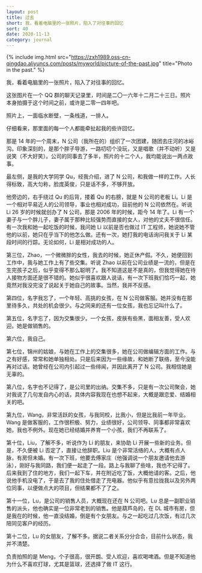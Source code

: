 ```yaml
---
layout: post
title: 过去
short: 我，看着电脑里的一张照片，陷入了对往事的回忆
sort: 40
date: 2020-11-13
category: journal
---
```


{% include img.html src="https://zxh1989.oss-cn-qingdao.aliyuncs.com/posts/myworld/picture-of-the-past.jpg" title="Photo in the past." %}

我，看着电脑里的一张照片，陷入了对往事的回忆。

这张图片在一个 QQ 群的聊天记录里，时间是二〇一六年十二月二十三日。照片本身拍摄于这个时间之前，或许是二零一四年吧。

照片上，一面临水断壁，一条栈道，一排人。

仔细看来，那里面的每一个人都能牵扯起我的些许回忆。

那是 14 年的一个周末，N 公司（我所在的）组织了一次团建，随团去庄河的冰峪沟。印象深刻的，是那个胖子导游，一路叨叨个没玩，又是唱歌（并不动听）又是说笑（不大好笑）。公司的同事去了多半，照片的十二个人，我均能说出一两点故事。

最左侧，是我的大学同学 Qu，经我介绍，进了 N 公司，和我做一样的工作。人长得标致，高大匀称，脸庞英俊，只是话不多，不够开放。

他旁边的，右手绕过 Qu 的后背，搂着 Qu 的右膀，就是 N 公司的老板 Li。Li 是一个相对平易近人的公司领导，事业也相对成功，目前他的 N 公司依然在。听说 Li 26 岁的时候就创办了 N 公司，那是 2006 年的时候，距今 14 年了。Li 有一个妻子与一个胖儿子，妻子属于那种比较强势而直接的女人，对他的丈夫不很信任。有一次我和她一起吃饭的时候，我问她 Li 以前是否也做过 IT 工程师，她说她不管他的以前，她只在乎当下的他怎么做。还有一次，她打我的电话询问我关于 Li 某段时间的行踪。无论如何，Li 是相对成功的人。

第三位，Zhao，一个微微胖的女性，我去的时候，她正休产假。不久，她便回到工作中，我与她工作上有了些交集。听说 Zhao 以前在公司业绩是一流的，但是在生完孩子之后，似乎变得不那么聪明了。我不知道这是不是真的，但我觉得她在待人接物方面还是很不错的。她似乎很喜欢跟人说话，有一次下班我们恰巧一起，她竟然对我没完没了说起关于她自己的故事。当然，我并不反感。

第四位，名字我忘了，一个年轻、高挑的女孩，在 N 公司做客服。她并没有在那里待多久，共处的机会很少。与之同来的还有一位女孩，我也忘记叫什么了。

第五位，名字忘了，因为交集很少。一个女孩，皮肤有些黑，面相友善，受人欢迎。她是做销售的。

第六位，我自己。

第七位，锦州的姑娘，与她在工作上的交集很多，她在公司做编辑方面的工作。与之有好感，常常和她单独相处。只是后来因为一些缘故，和她断了联络，至今没能再对过话。她曾经在公司内引起过一些绯闻，并因此离开了 N 公司。我相信她是无辜的。

第八位，名字也不记得了，是公司里的出纳。交集不多，只是有一次公司聚会，她对我说了几句发自内心的话，具体内容我现在也想不起来，大概是跟恋爱、结婚相关的吧。

第九位，Wang，非常活跃的女孩，与我同校，比我小，但是比我前一年毕业。Wang 是做客服的，工作很积极、努力，业绩很好，公司领导、同事都非常喜欢她，我也不例外。现在她已经结婚并养育一个小孩，我们不再联系了。

第十位，Liu，了解不多，听说作为 Li 的朋友，来协助 Li 开展一些新的业务。但是，不久便被 Li 否定了，直接让他辞职。Liu 是个非常活络的人，大概有点人脉，有房但未婚。有一次下班，他要去傅家庄（他强调说一个朋友邀请他去游泳），刚好与我同路，我们便一起走了一段。路上与我聊了些啥，我也不记得了。后来我到了住的地方，我们一起下车，并在附近吃了饭，大概他请的客。之后，他说他手机没电了，于是去了我的住处借走了充电器。他似乎有意拉拢我以及另外两位同事，以便做点大的项目，但结果都不了了之。

第十一位，Lu，是公司的销售人员，大概现在还在 N 公司吧。Lu 总是一副职业销售的派头，他也确实是一位非常老到的销售。他是葫芦岛的，在 DL 城市有房，但是我在的时候，他一直没结婚，倒是有个女朋友。与之一起吃过几次饭，有过几次陪同见客户的经历。

第十二位，Lu 的女朋友，了解不多。据说二者关系分分合合，目前什么状态，我并不清楚。

负责拍照的是 Meng，个子很高，很开朗、受人欢迎，喜欢喝啤酒。但是不知道他为什么不喜欢打球，尤其是篮球，还选择了做 IT 这行。
